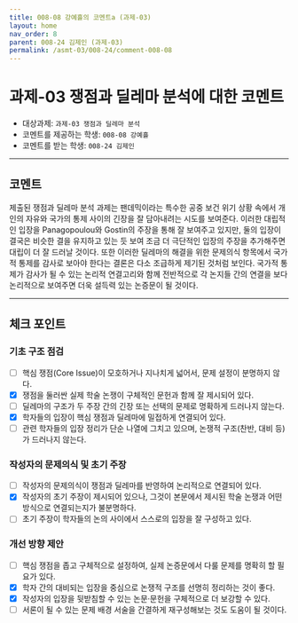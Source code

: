 ```yaml
---
title: 008-08 강예흘의 코멘트a (과제-03) 
layout: home
nav_order: 8
parent: 008-24 김제인 (과제-03)
permalink: /asmt-03/008-24/comment-008-08
---
```


# 과제-03 쟁점과 딜레마 분석에 대한 코멘트

- 대상과제: `과제-03 쟁점과 딜레마 분석`
- 코멘트를 제공하는 학생: `008-08 강예흘` 
- 코멘트를 받는 학생: `008-24 김제인` 

---

## 코멘트

제출된 쟁점과 딜레마 분석 과제는 팬데믹이라는 특수한 공중 보건 위기 상황 속에서 개인의 자유와 국가의 통제 사이의 긴장을 잘 담아내려는 시도를 보여준다. 이러한 대립적인 입장을 Panagopoulou와 Gostin의 주장을 통해 잘 보여주고 있지만, 둘의 입장이 결국은 비슷한 결을 유지하고 있는 듯 보여 조금 더 극단적인 입장의 주장을 추가해주면 대립이 더 잘 드러날 것이다. 또한 이러한 딜레마의 해결을 위한 문제의식 항목에서 국가적 통제를 감사로 보아야 한다는 결론은 다소 조급하게 제기된 것처럼 보인다. 국가적 통제가 감사가 될 수 있는 논리적 연결고리와 함께 전반적으로 각 논지들 간의 연결을 보다 논리적으로 보여주면 더욱 설득력 있는 논증문이 될 것이다.

---

## 체크 포인트

### **기초 구조 점검**
- [ ] 핵심 쟁점(Core Issue)이 모호하거나 지나치게 넓어서, 문제 설정이 분명하지 않다.
- [x] 쟁점을 둘러싼 실제 학술 논쟁이 구체적인 문헌과 함께 잘 제시되어 있다.
- [ ] 딜레마의 구조가 두 주장 간의 긴장 또는 선택의 문제로 명확하게 드러나지 않는다.
- [x] 학자들의 입장이 핵심 쟁점과 딜레마에 밀접하게 연결되어 있다.
- [ ] 관련 학자들의 입장 정리가 단순 나열에 그치고 있으며, 논쟁적 구조(찬반, 대비 등)가 드러나지 않는다.

### **작성자의 문제의식 및 초기 주장**
- [ ] 작성자의 문제의식이 쟁점과 딜레마를 반영하여 논리적으로 연결되어 있다.
- [x] 작성자의 초기 주장이 제시되어 있으나, 그것이 본문에서 제시된 학술 논쟁과 어떤 방식으로 연결되는지가 불분명하다.
- [ ] 초기 주장이 학자들의 논의 사이에서 스스로의 입장을 잘 구성하고 있다.

### **개선 방향 제안**
- [ ] 핵심 쟁점을 좁고 구체적으로 설정하여, 실제 논증문에서 다룰 문제를 명확히 할 필요가 있다.
- [x] 학자 간의 대비되는 입장을 중심으로 논쟁적 구조를 선명히 정리하는 것이 좋다.
- [x] 작성자의 입장을 뒷받침할 수 있는 논문·문헌을 구체적으로 더 보강할 수 있다.
- [ ] 서론이 될 수 있는 문제 배경 서술을 간결하게 재구성해보는 것도 도움이 될 것이다.

